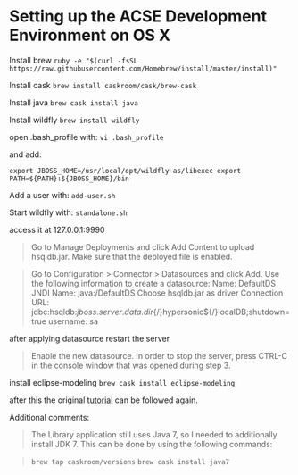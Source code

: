 # Setting up the ACSE Development Environment on OS X

Install brew
`ruby -e "$(curl -fsSL https://raw.githubusercontent.com/Homebrew/install/master/install)"`

Install cask
`brew install caskroom/cask/brew-cask`

Install java
`brew cask install java`

Install wildfly
`brew install wildfly`

open .bash_profile with:
`vi .bash_profile`

and add:

`export JBOSS_HOME=/usr/local/opt/wildfly-as/libexec
export PATH=${PATH}:${JBOSS_HOME}/bin`

Add a user with:
`add-user.sh`

Start wildfly with:
`standalone.sh`

access it at 127.0.0.1:9990

> Go to Manage Deployments and click Add Content to upload hsqldb.jar. Make sure that the deployed file is enabled.

> Go to Configuration > Connector > Datasources and click Add. Use the following information to create a datasource:
Name: DefaultDS
JNDI Name: java:/DefaultDS
Choose hsqldb.jar as driver
Connection URL: jdbc:hsqldb:${jboss.server.data.dir}${/}hypersonic${/}localDB;shutdown=true
username: sa

after applying datasource restart the server

>Enable the new datasource.
In order to stop the server, press CTRL-C in the console window that was opened during step 3.

install eclipse-modeling
`brew cask install eclipse-modeling`

after this the original [tutorial](http://wwu-pi.github.io/tutorials/lectures/acse/010_setting_up_the_dev_environment.html) can be followed again.

Additional comments:
> The Library application still uses Java 7, so I needed to additionally install JDK 7.
> This can be done by using the following commands:

> `brew tap caskroom/versions`
> `brew cask install java7`
